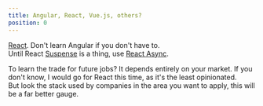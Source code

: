 ```yaml
---
title: Angular, React, Vue.js, others?
position: 0
---
```


[React](<https://reactjs.org/>). Don't learn Angular if you don't have to.  
Until React [Suspense](<https://reactjs.org/docs/concurrent-mode-intro.html>) is a thing, use [React Async](<https://docs.react-async.com/>).

To learn the trade for future jobs? It depends entirely on your market. If you don't know, I would go for React this time, as it's the least opinionated.  
But look the stack used by companies in the area you want to apply, this will be a far better gauge.
